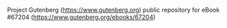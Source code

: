 Project Gutenberg (https://www.gutenberg.org) public repository for eBook #67204 (https://www.gutenberg.org/ebooks/67204)

